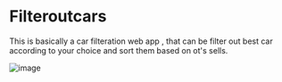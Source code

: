 # Filteroutcars
This is basically a car filteration web app , that can be filter out best car according to your choice and sort them based on ot's sells.

![image](https://user-images.githubusercontent.com/83158393/170828029-6e916c47-d260-40ec-9344-d3f70779dcdb.png)

